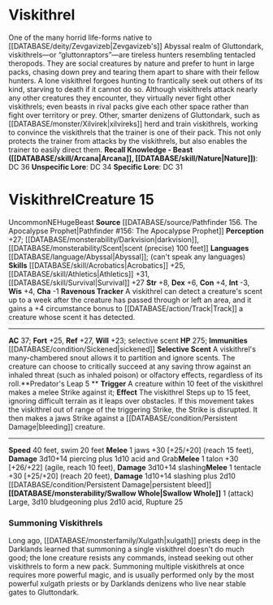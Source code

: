 ﻿---
ac: '37'
alignment: NE
charisma: '-1'
constitution: '+4'
creature_ability:
- Predator's Leap
- Ravenous Tracker
- Selective Scent
- Swallow Whole
dexterity: '+6'
fortitude: '+25'
hp: '275'
id: '981'
immunity:
- '[[DATABASE/condition/Sickened|sickened]]'
intelligence: '-3'
land_speed: '40'
language:
- '[[DATABASE/language/Abyssal|Abyssal]] ; (can''t speak any languages)'
level: '15'
max_speed: '40'
name: Viskithrel
perception: '+27'
rarity: Uncommon
reflex: '+27'
sense:
- '[[DATABASE/monsterability/Darkvision|darkvision]]'
- '[[DATABASE/monsterability/Scent|scent (precise) 100 feet]]'
size: Huge
skill:
- '[[DATABASE/skill/Acrobatics|Acrobatics]] +25'
- '[[DATABASE/skill/Athletics|Athletics]] +31'
- '[[DATABASE/skill/Survival|Survival]] +27'
source: '[[DATABASE/source/Pathfinder 156. The Apocalypse Prophet|Pathfinder #156:
  The Apocalypse Prophet]]'
speed:
- 40 feet
- swim 20 feet
strength: '+8'
strength_req: '8'
strongest_save:
- Reflex
swim_speed: '20'
trait:
- '[[DATABASE/trait/Beast|Beast]]'
- '[[DATABASE/trait/Uncommon|Uncommon]]'
type: Creature
vision: Darkvision
weakest_save:
- Will
will: '+23'
wisdom: '+4'

---
# Viskithrel

One of the many horrid life-forms native to [[DATABASE/deity/Zevgavizeb|Zevgavizeb's]] Abyssal realm of Gluttondark, viskithrels—or “gluttonraptors”—are tireless hunters resembling tentacled theropods. They are social creatures by nature and prefer to hunt in large packs, chasing down prey and tearing them apart to share with their fellow hunters. A lone viskithrel forgoes hunting to frantically seek out others of its kind, starving to death if it cannot do so. Although viskithrels attack nearly any other creatures they encounter, they virtually never fight other viskithrels; even beasts in rival packs give each other space rather than fight over territory or prey.
 Other, smarter denizens of Gluttondark, such as [[DATABASE/monster/Xilvirek|xilvireks]] herd and train viskithrels, working to convince the viskithrels that the trainer is one of their pack. This not only protects the trainer from attacks by the viskithrels, but also enables the trainer to easily direct them.
**Recall Knowledge - Beast ([[DATABASE/skill/Arcana|Arcana]], [[DATABASE/skill/Nature|Nature]])**: DC 36
**Unspecific Lore**: DC 34
**Specific Lore**: DC 31

# Viskithrel<span class="item-type">Creature 15</span>

<span class="trait-uncommon item-trait">Uncommon</span><span class="trait-alignment item-trait">NE</span><span class="trait-size item-trait">Huge</span><span class="item-trait">Beast</span>
**Source** [[DATABASE/source/Pathfinder 156. The Apocalypse Prophet|Pathfinder #156: The Apocalypse Prophet]]
**Perception** +27; [[DATABASE/monsterability/Darkvision|darkvision]], [[DATABASE/monsterability/Scent|scent (precise) 100 feet]]
**Languages** [[DATABASE/language/Abyssal|Abyssal]]; (can't speak any languages)
**Skills** [[DATABASE/skill/Acrobatics|Acrobatics]] +25, [[DATABASE/skill/Athletics|Athletics]] +31, [[DATABASE/skill/Survival|Survival]] +27
**Str** +8, **Dex** +6, **Con** +4, **Int** -3, **Wis** +4, **Cha** -1
**Ravenous Tracker** A viskithrel can detect a creature's scent up to a week after the creature has passed through or left an area, and it gains a +4 circumstance bonus to [[DATABASE/action/Track|Track]] a creature whose scent it has detected.

---
**AC** 37; **Fort** +25, **Ref** +27, **Will** +23; selective scent
**HP** 275; **Immunities** [[DATABASE/condition/Sickened|sickened]]
<span class="in-box-ability">**Selective Scent** A viskithrel's many-chambered snout allows it to partition and ignore scents. The creature can choose to critically succeed at any saving throw against an inhaled threat (such as inhaled poison) or olfactory effects, regardless of its roll.</span><span class="in-box-ability">**Predator's Leap <span class="action-icon">5</span> ** **Trigger** A creature within 10 feet of the viskithrel makes a melee Strike against it; **Effect** The viskithrel Steps up to 15 feet, ignoring difficult terrain as it leaps over obstacles. If this movement takes the viskithrel out of range of the triggering Strike, the Strike is disrupted. It then makes a jaws Strike against a [[DATABASE/condition/Persistent Damage|bleeding]] creature.</span>

---
**Speed** 40 feet, swim 20 feet
<span class="in-box-ability">**Melee** <span class="action-icon">1</span> jaws +30 [+25/+20] (reach 15 feet), **Damage** 3d10+14 piercing plus 1d10 acid and Grab</span><span class="in-box-ability">**Melee** <span class="action-icon">1</span> talon +30 [+26/+22] (agile, reach 10 feet), **Damage** 3d10+14 slashing</span><span class="in-box-ability">**Melee** <span class="action-icon">1</span> tentacle +30 [+25/+20] (reach 20 feet), **Damage** 1d10+14 slashing plus 2d10 [[DATABASE/condition/Persistent Damage|persistent bleed]]</span><span class="in-box-ability">**[[DATABASE/monsterability/Swallow Whole|Swallow Whole]]** <span class="action-icon">1</span> (attack) Large, 3d10 bludgeoning plus 2d10 acid, Rupture 25</span>

###  Summoning Viskithrels

Long ago, [[DATABASE/monsterfamily/Xulgath|xulgath]] priests deep in the Darklands learned that summoning a single viskithrel doesn't do much good; the lone creature resists any commands, instead seeking out other viskithrels to form a new pack. Summoning multiple viskithrels at once requires more powerful magic, and is usually performed only by the most powerful xulgath priests or by Darklands denizens who live near stable gates to Gluttondark.
